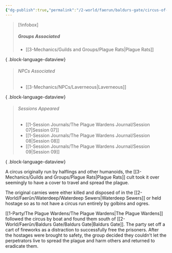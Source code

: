 ```yaml
---
{"dg-publish":true,"permalink":"/2-world/faerun/baldurs-gate/circus-of-hostages/","created":"2025-02-22T16:51:31.576-05:00","updated":"2025-02-25T16:26:19.993-05:00"}
---
```



>[!infobox]
>##### Groups Associated
> - [[3-Mechanics/Guilds and Groups/Plague Rats\|Plague Rats]]
> 
{ .block-language-dataview}
>###### NPCs Associated
  > - [[3-Mechanics/NPCs/Laverneous\|Laverneous]]
> 
{ .block-language-dataview}
> ###### Sessions Appeared
>  - [[1-Session Journals/The Plague Wardens Journal/Session 07\|Session 07]]
> - [[1-Session Journals/The Plague Wardens Journal/Session 08\|Session 08]]
> - [[1-Session Journals/The Plague Wardens Journal/Session 09\|Session 09]]
> 
{ .block-language-dataview}


A circus originally run by halflings and other humanoids, the [[3-Mechanics/Guilds and Groups/Plague Rats\|Plague Rats]] cult took it over seemingly to have a cover to travel and spread the plague.

The original carnies were either killed and disposed of in the [[2-World/Faerûn/Waterdeep/Waterdeep Sewers\|Waterdeep Sewers]] or held hostage so as to not have a circus run entirely by golbins and ogres.

[[1-Party/The Plague Wardens/The Plague Wardens\|The Plague Wardens]] followed the circus by boat and found them south of [[2-World/Faerûn/Baldurs Gate/Baldurs Gate\|Baldurs Gate]]. The party set off a cart of fireworks as a distraction to successfully free the prisoners. After the hostages were brought to safety, the group decided they couldn't let the perpetrators live to spread the plague and harm others and returned to eradicate them.